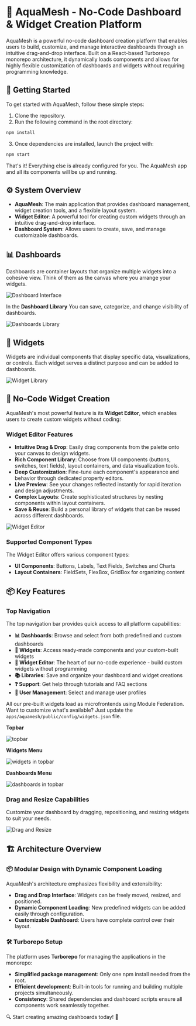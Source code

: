 # 🌊 AquaMesh - No-Code Dashboard & Widget Creation Platform

AquaMesh is a powerful no-code dashboard creation platform that enables users to build, customize, and manage interactive dashboards through an intuitive drag-and-drop interface. Built on a React-based Turborepo monorepo architecture, it dynamically loads components and allows for highly flexible customization of dashboards and widgets without requiring programming knowledge.

## 🚀 Getting Started

To get started with AquaMesh, follow these simple steps:

1. Clone the repository.
2. Run the following command in the root directory:
```sh
npm install
```
3. Once dependencies are installed, launch the project with:
```sh
npm start
```
That's it! Everything else is already configured for you. The AquaMesh app and all its components will be up and running.

## ⚙️ System Overview

- **AquaMesh**: The main application that provides dashboard management, widget creation tools, and a flexible layout system.
- **Widget Editor**: A powerful tool for creating custom widgets through an intuitive drag-and-drop interface.
- **Dashboard System**: Allows users to create, save, and manage customizable dashboards.

## 📊 Dashboards

Dashboards are container layouts that organize multiple widgets into a cohesive view. Think of them as the canvas where you arrange your widgets.

![Dashboard Interface](tools/readme_images/Mix.png)

In the **Dashboard Library** You can save, categorize, and change visibility of dashboards.

![Dashboards Library](tools/readme_images/topbar-dashboards-library.png)

## 🧩 Widgets

Widgets are individual components that display specific data, visualizations, or controls. Each widget serves a distinct purpose and can be added to dashboards.

![Widget Library](tools/readme_images/topbar-widgets.png)

## 🔧 No-Code Widget Creation

AquaMesh's most powerful feature is its **Widget Editor**, which enables users to create custom widgets without coding:

### Widget Editor Features

- **Intuitive Drag & Drop**: Easily drag components from the palette onto your canvas to design widgets.
- **Rich Component Library**: Choose from UI components (buttons, switches, text fields), layout containers, and data visualization tools.
- **Deep Customization**: Fine-tune each component's appearance and behavior through dedicated property editors.
- **Live Preview**: See your changes reflected instantly for rapid iteration and design adjustments.
- **Complex Layouts**: Create sophisticated structures by nesting components within layout containers.
- **Save & Reuse**: Build a personal library of widgets that can be reused across different dashboards.

![Widget Editor](tools/readme_images/widget_editor.png)

### Supported Component Types

The Widget Editor offers various component types:

- **UI Components**: Buttons, Labels, Text Fields, Switches and Charts
- **Layout Containers**: FieldSets, FlexBox, GridBox for organizing content

## 📦 Key Features

### Top Navigation

The top navigation bar provides quick access to all platform capabilities:

- **📊 Dashboards**: Browse and select from both predefined and custom dashboards
- **🧩 Widgets**: Access ready-made components and your custom-built widgets
- **🔧 Widget Editor**: The heart of our no-code experience - build custom widgets without programming
- **📚 Libraries**: Save and organize your dashboard and widget creations
- **❓ Support**: Get help through tutorials and FAQ sections
- **👤 User Management**: Select and manage user profiles

All our pre-built widgets load as microfrontends using Module Federation. Want to customize what's available? Just update the `apps/aquamesh/public/config/widgets.json` file. 

**Topbar**

![topbar](tools/readme_images/topbar.png)

**Widgets Menu**

![widgets in topbar](tools/readme_images/topbar-widgets.png)

**Dashboards Menu**

![dashboards in topbar](tools/readme_images/topbar-dashboards.png)

<!-- An image for each one -->

### Drag and Resize Capabilities

Customize your dashboard by dragging, repositioning, and resizing widgets to suit your needs.

![Drag and Resize](tools/readme_images/Mix.png)

## 🏗️ Architecture Overview

### 📦 Modular Design with Dynamic Component Loading

AquaMesh's architecture emphasizes flexibility and extensibility:

- **Drag and Drop Interface**: Widgets can be freely moved, resized, and positioned.
- **Dynamic Component Loading**: New predefined widgets can be added easily through configuration.
- **Customizable Dashboard**: Users have complete control over their layout.

### 🛠 Turborepo Setup

The platform uses **Turborepo** for managing the applications in the monorepo:

- **Simplified package management**: Only one npm install needed from the root.
- **Efficient development**: Built-in tools for running and building multiple projects simultaneously.
- **Consistency**: Shared dependencies and dashboard scripts ensure all components work seamlessly together.

🔍 Start creating amazing dashboards today! 🌊